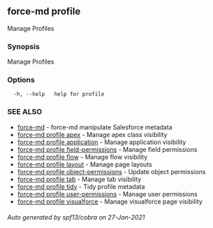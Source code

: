 ## force-md profile

Manage Profiles

### Synopsis

Manage Profiles

### Options

```
  -h, --help   help for profile
```

### SEE ALSO

* [force-md](force-md.md)	 - force-md manipulate Salesforce metadata
* [force-md profile apex](force-md_profile_apex.md)	 - Manage apex class visibility
* [force-md profile application](force-md_profile_application.md)	 - Manage application visibility
* [force-md profile field-permissions](force-md_profile_field-permissions.md)	 - Manage field permissions
* [force-md profile flow](force-md_profile_flow.md)	 - Manage flow visibility
* [force-md profile layout](force-md_profile_layout.md)	 - Manage page layouts
* [force-md profile object-permissions](force-md_profile_object-permissions.md)	 - Update object permissions
* [force-md profile tab](force-md_profile_tab.md)	 - Manage tab visibility
* [force-md profile tidy](force-md_profile_tidy.md)	 - Tidy profile metadata
* [force-md profile user-permissions](force-md_profile_user-permissions.md)	 - Manage user permissions
* [force-md profile visualforce](force-md_profile_visualforce.md)	 - Manage visualforce page visibility

###### Auto generated by spf13/cobra on 27-Jan-2021
